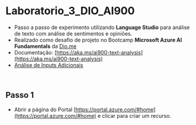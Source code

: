 # Laboratorio_3_DIO_AI900

- Passo a passo de experimento utilizando **Language Studio** para análise de texto com análise de sentimentos e opiniões. 
- Realizado como desafio de projeto no Bootcamp **Microsoft Azure AI Fundamentals** da [Dio.me](https://dio.me)
- Documentação: [https://aka.ms/ai900-text-analysis](https://aka.ms/ai900-text-analysis)
- [Análise de Inputs Adicionais](#análise-de-inputs)

<br/>

## Passo 1
- Abrir a página do Portal [https://portal.azure.com/#home](https://portal.azure.com/#home) e clicar para criar um recurso.
